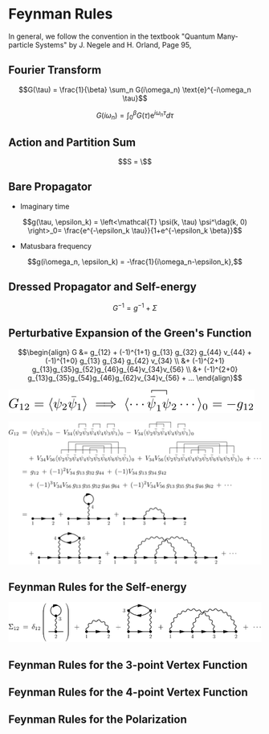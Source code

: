# Feynman Rules

In general, we follow the convention in the textbook "Quantum Many-particle Systems" by J. Negele and H. Orland, Page 95,

## Fourier Transform

```math
G(\tau) = \frac{1}{\beta} \sum_n G(i\omega_n) \text{e}^{-i\omega_n \tau}
```

```math
G(i\omega_n) = \int_0^\beta G(\tau) \text{e}^{i\omega_n \tau} d\tau
```

## Action and Partition Sum
```math
S = \
```

## Bare Propagator

- Imaginary time

```math
g(\tau, \epsilon_k) = \left<\mathcal{T} \psi(k, \tau) \psi^\dag(k, 0) \right>_0= \frac{e^{-\epsilon_k \tau}}{1+e^{-\epsilon_k \beta}}
```

- Matusbara frequency

```math
g(i\omega_n, \epsilon_k) = -\frac{1}{i\omega_n-\epsilon_k},
```

## Dressed Propagator and Self-energy

```math
G^{-1} = g^{-1} + \Sigma
```

## Perturbative Expansion of the Green's Function

```math
\begin{align}
G &= g_{12} + (-1)^{1+1} g_{13} g_{32} g_{44} v_{44} +(-1)^{1+0} g_{13} g_{34} g_{42} v_{34} \\
&+ (-1)^{2+1} g_{13}g_{35}g_{52}g_{46}g_{64}v_{34}v_{56} \\
&+ (-1)^{2+0} g_{13}g_{35}g_{54}g_{46}g_{62}v_{34}v_{56} + ...
\end{align}
```

![Sign rule for the Wick contractions.](../assets/diagrams/grassman/green0.svg#green0)

![Diagrammatic expansion of the Green's function.](../assets/diagrams/grassman/green.svg#green)

## Feynman Rules for the Self-energy

![Diagrammatic expansion of the self-energy.](../assets/diagrams/grassman/sigma.svg#sigma)

## Feynman Rules for the 3-point Vertex Function

## Feynman Rules for the 4-point Vertex Function

## Feynman Rules for the Polarization
